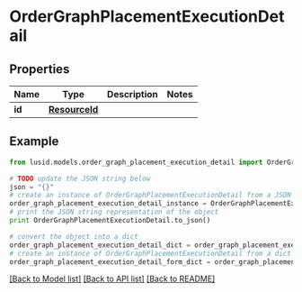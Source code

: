 # OrderGraphPlacementExecutionDetail


## Properties
Name | Type | Description | Notes
------------ | ------------- | ------------- | -------------
**id** | [**ResourceId**](ResourceId.md) |  | 

## Example

```python
from lusid.models.order_graph_placement_execution_detail import OrderGraphPlacementExecutionDetail

# TODO update the JSON string below
json = "{}"
# create an instance of OrderGraphPlacementExecutionDetail from a JSON string
order_graph_placement_execution_detail_instance = OrderGraphPlacementExecutionDetail.from_json(json)
# print the JSON string representation of the object
print OrderGraphPlacementExecutionDetail.to_json()

# convert the object into a dict
order_graph_placement_execution_detail_dict = order_graph_placement_execution_detail_instance.to_dict()
# create an instance of OrderGraphPlacementExecutionDetail from a dict
order_graph_placement_execution_detail_form_dict = order_graph_placement_execution_detail.from_dict(order_graph_placement_execution_detail_dict)
```
[[Back to Model list]](../README.md#documentation-for-models) [[Back to API list]](../README.md#documentation-for-api-endpoints) [[Back to README]](../README.md)


